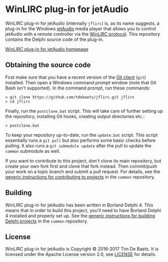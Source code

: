 
WinLIRC plug-in for jetAudio
============================

WinLIRC plug-in for jetAudio (internally `jflirc`) is, as its name suggests, a plug-in for the Windows [jetAudio](http://www.cowonamerica.com/products/jetaudio/) media player that allows you to control jetAudio with a remote controller via the [WinLIRC protocol](http://winlirc.sourceforge.net/). This repository contains the Delphi source code of the plug-in.

[WinLIRC plug-in for jetAudio homepage](http://bmproductions.fixnum.org/moreprogs/jawinlirc.htm)

Obtaining the source code
-------------------------

First make sure that you have a recent version of the [Git client](https://git-scm.com/) (`git`) installed. Then open a Windows command prompt window (note that Git Bash isn't supported). In the command prompt, run these commands:
```
> git clone https://github.com/tdebaets/jflirc.git jflirc
> cd jflirc
```

Finally, run the `postclone.bat` script. This will take care of further setting up the repository, installing Git hooks, creating output directories etc.:
```
> postclone.bat
```

To keep your repository up-to-date, run the `update.bat` script. This script essentially runs a `git pull` but also performs some basic checks before pulling. It also runs a `git submodule update` after the pull to update the `common` submodule as well.

If you want to contribute to this project, don't clone its main repository, but create your own fork first and clone that fork instead. Then commit/push your work on a topic branch and submit a pull request. For details, see the [generic instructions for contributing to projects](https://github.com/tdebaets/common/blob/master/CONTRIBUTING.md) in the `common` repository.

Building
--------

WinLIRC plug-in for jetAudio has been written in Borland Delphi 4. This means that in order to build this project, you'll need to have Borland Delphi 4 installed and properly set up. See the [generic instructions for building Delphi projects](https://github.com/tdebaets/common/blob/master/Delphi/Building.md) in the `common` repository.

License
-------

WinLIRC plug-in for jetAudio is Copyright © 2016-2017 Tim De Baets. It is licensed under the Apache License version 2.0, see [LICENSE](LICENSE) for details.
